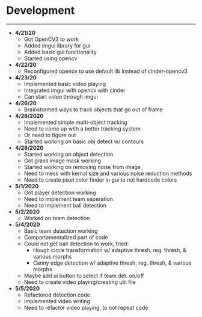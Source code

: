 # Development

---
 - **4/21/20**  
    - Got OpenCV3 to work
    - Added imgui library for gui
    - Added basic gui functionality
    - Started using opencv
- **4/22/20**
    - Reconfigured opencv to use default lib instead 
    of cinder-opencv3
- **4/23/20**
    - Implemented basic video playing
    - Integrated imgui with opencv with cinder
    - Can start video through imgui
- **4/26/20**
    - Brainstormed ways to track objects that go 
    out of frame
- **4/28/2020**
    - Implemented simple multi-object tracking
    - Need to come up with a better tracking system
    - Or need to figure out
    - Started working on basic obj detect w/ contours
- **4/28/2020**
    - Started working on object detection
    - Got grass image mask working
    - Started working on removing noise from image
    - Need to mess with kernal size and various noise
     reduction methods
    - Need to create pixel color finder in gui to not hardcode
    colors
- **5/1/2020**
    - Got player detection working
    - Need to implement team seperation
    - Need to implement ball detection
- **5/2/2020**
    - Worked on team detection
- **5/4/2020**
    - Basic team detection working
    - Compartamentalized part of code
    - Could not get ball detection to work, tried:
        - Hough circle transformation w/ adaptive thresh, reg. thresh, 
        & various morphs
        - Canny edge detection w/ adaptive thresh, reg. thresh, 
        & various morphs
    - Maybe add ui button to select if team det. on/off
    - Need to create video playing/creating util file
- **5/5/2020**
    - Refactored detection code
    - Implemented video writing
    - Need to refactor video playing, to not repeat code
    

    